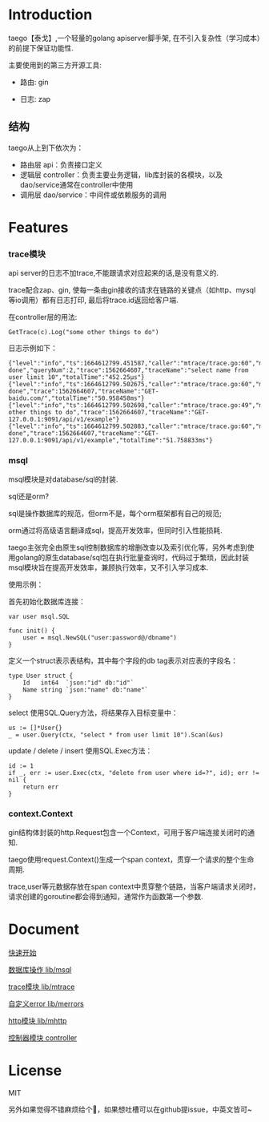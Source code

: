 # Introduction

taego【泰戈】,一个轻量的golang apiserver脚手架, 在不引入复杂性（学习成本）的前提下保证功能性.

主要使用到的第三方开源工具:

* 路由: gin

* 日志: zap

## 结构

taego从上到下依次为：

* 路由层 api：负责接口定义
* 逻辑层 controller：负责主要业务逻辑，lib库封装的各模块，以及dao/service通常在controller中使用
* 调用层 dao/service：中间件或依赖服务的调用

# Features

### trace模块

api server的日志不加trace,不能跟请求对应起来的话,是没有意义的.

trace配合zap、gin, 使每一条由gin接收的请求在链路的关键点（如http、mysql等io调用）都有日志打印, 最后将trace.id返回给客户端.

在controller层的用法:
```
GetTrace(c).Log("some other things to do")
```

日志示例如下：

```
{"level":"info","ts":1664612799.451587,"caller":"mtrace/trace.go:60","msg":"step done","queryNum":2,"trace":1562664607,"traceName":"select name from user limit 10","totalTime":"452.25µs"}
{"level":"info","ts":1664612799.502675,"caller":"mtrace/trace.go:60","msg":"step done","trace":1562664607,"traceName":"GET-baidu.com/","totalTime":"50.958458ms"}
{"level":"info","ts":1664612799.502698,"caller":"mtrace/trace.go:49","msg":"some other things to do","trace":1562664607,"traceName":"GET-127.0.0.1:9091/api/v1/example"}
{"level":"info","ts":1664612799.502883,"caller":"mtrace/trace.go:60","msg":"step done","trace":1562664607,"traceName":"GET-127.0.0.1:9091/api/v1/example","totalTime":"51.758833ms"}
```

### msql

msql模块是对database/sql的封装.

sql还是orm?

sql是操作数据库的规范，但orm不是，每个orm框架都有自己的规范;

orm通过将高级语言翻译成sql，提高开发效率，但同时引入性能损耗.

taego主张完全由原生sql控制数据库的增删改查以及索引优化等，另外考虑到使用golang的原生database/sql包在执行批量查询时，代码过于繁琐，因此封装msql模块旨在提高开发效率，兼顾执行效率，又不引入学习成本.

使用示例：

首先初始化数据库连接：

```
var user msql.SQL

func init() {
	user = msql.NewSQL("user:password@/dbname")
}
```

定义一个struct表示表结构，其中每个字段的db tag表示对应表的字段名：

```
type User struct {
	Id   int64  `json:"id" db:"id"`
	Name string `json:"name" db:"name"`
}
```

select 使用SQL.Query方法，将结果存入目标变量中：

```
us := []*User{}
_ = user.Query(ctx, "select * from user limit 10").Scan(&us)
```

update / delete / insert 使用SQL.Exec方法：

```
id := 1
if _, err := user.Exec(ctx, "delete from user where id=?", id); err != nil {
	return err
}
```

### context.Context

gin结构体封装的http.Request包含一个Context，可用于客户端连接关闭时的通知.

taego使用request.Context()生成一个span context，贯穿一个请求的整个生命周期.

trace,user等元数据存放在span context中贯穿整个链路，当客户端请求关闭时，请求创建的goroutine都会得到通知，通常作为函数第一个参数.

# Document

[快速开始](docs/quick-start.md)

[数据库操作 lib/msql](lib/msql/README.md)

[trace模块 lib/mtrace](lib/mtrace/README.md)

[自定义error lib/merrors](lib/merrors/README.md)

[http模块 lib/mhttp](lib/mhttp/README.md)

[控制器模块 controller](controller/README.md)

# License

MIT

另外如果觉得不错麻烦给个🌟，如果想吐槽可以在github提issue，中英文皆可~
